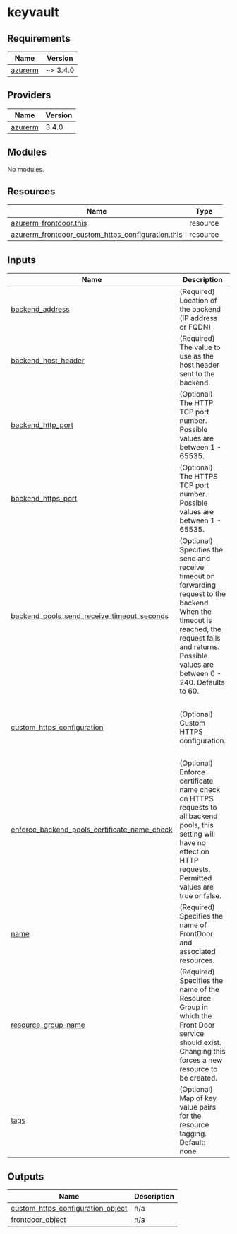 # keyvault

<!-- BEGINNING OF PRE-COMMIT-TERRAFORM DOCS HOOK -->
## Requirements

| Name | Version |
|------|---------|
| <a name="requirement_azurerm"></a> [azurerm](#requirement\_azurerm) | ~> 3.4.0 |

## Providers

| Name | Version |
|------|---------|
| <a name="provider_azurerm"></a> [azurerm](#provider\_azurerm) | 3.4.0 |

## Modules

No modules.

## Resources

| Name | Type |
|------|------|
| [azurerm_frontdoor.this](https://registry.terraform.io/providers/hashicorp/azurerm/latest/docs/resources/frontdoor) | resource |
| [azurerm_frontdoor_custom_https_configuration.this](https://registry.terraform.io/providers/hashicorp/azurerm/latest/docs/resources/frontdoor_custom_https_configuration) | resource |

## Inputs

| Name | Description | Type | Default | Required |
|------|-------------|------|---------|:--------:|
| <a name="input_backend_address"></a> [backend\_address](#input\_backend\_address) | (Required) Location of the backend (IP address or FQDN) | `string` | n/a | yes |
| <a name="input_backend_host_header"></a> [backend\_host\_header](#input\_backend\_host\_header) | (Required) The value to use as the host header sent to the backend. | `string` | n/a | yes |
| <a name="input_backend_http_port"></a> [backend\_http\_port](#input\_backend\_http\_port) | (Optional) The HTTP TCP port number. Possible values are between 1 - 65535. | `number` | `80` | no |
| <a name="input_backend_https_port"></a> [backend\_https\_port](#input\_backend\_https\_port) | (Optional) The HTTPS TCP port number. Possible values are between 1 - 65535. | `number` | `443` | no |
| <a name="input_backend_pools_send_receive_timeout_seconds"></a> [backend\_pools\_send\_receive\_timeout\_seconds](#input\_backend\_pools\_send\_receive\_timeout\_seconds) | (Optional) Specifies the send and receive timeout on forwarding request to the backend. When the timeout is reached, the request fails and returns. Possible values are between 0 - 240. Defaults to 60. | `number` | `60` | no |
| <a name="input_custom_https_configuration"></a> [custom\_https\_configuration](#input\_custom\_https\_configuration) | (Optional) Custom HTTPS configuration. | <pre>object({<br>    certificate_source      = string<br>    certificate_secret_name = string<br>    certificate_vault_id    = string<br>  })</pre> | `null` | no |
| <a name="input_enforce_backend_pools_certificate_name_check"></a> [enforce\_backend\_pools\_certificate\_name\_check](#input\_enforce\_backend\_pools\_certificate\_name\_check) | (Optional) Enforce certificate name check on HTTPS requests to all backend pools, this setting will have no effect on HTTP requests. Permitted values are true or false. | `bool` | `false` | no |
| <a name="input_name"></a> [name](#input\_name) | (Required) Specifies the name of FrontDoor and associated resources. | `string` | n/a | yes |
| <a name="input_resource_group_name"></a> [resource\_group\_name](#input\_resource\_group\_name) | (Required) Specifies the name of the Resource Group in which the Front Door service should exist. Changing this forces a new resource to be created. | `string` | n/a | yes |
| <a name="input_tags"></a> [tags](#input\_tags) | (Optional) Map of key value pairs for the resource tagging. Default: none. | `map(any)` | `{}` | no |

## Outputs

| Name | Description |
|------|-------------|
| <a name="output_custom_https_configuration_object"></a> [custom\_https\_configuration\_object](#output\_custom\_https\_configuration\_object) | n/a |
| <a name="output_frontdoor_object"></a> [frontdoor\_object](#output\_frontdoor\_object) | n/a |
<!-- END OF PRE-COMMIT-TERRAFORM DOCS HOOK -->
